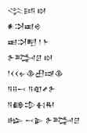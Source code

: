 <div class='block'>
<div class='line'>𒋞𒅀 𒊭</div>
<div class='line'>𒀭𒋫𒀜𒄴</div>
<div class='line'>𒀜𒋫𒋃 𒁹 𒈨</div>
<div class='line'>𒉿𒅋𒆪 𒊭</div>
<div class='line'>𒁹𒌋𒌋𒉡𒆠𒌷𒀏𒆠</div>
<div class='line'>𒀀𒍝𒁁 𒀀𒊏𒍦𒉿</div>
<div class='line'>𒀀𒂵𒄠𒈬𒊑</div>
<div class='line'>𒈗 𒁁𒉌 𒉿𒅋𒆪</div>
</div>